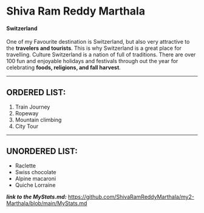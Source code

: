 
# Shiva Ram Reddy Marthala
#### Switzerland
One of my Favourite destination is Switzerland, but also very attractive to the __travelers and tourists__. This is why Switzerland is a great place for travelling. Culture Switzerland is a nation of full of traditions. There are over 100 fun and enjoyable holidays and festivals through out the year for celebrating **foods, religions, and fall harvest**.<br>

*****

## ORDERED LIST:
1. Train Journey
2. Ropeway
3. Mountain climbing
4. City Tour

*****

## UNORDERED LIST:
   * Raclette
   * Swiss chocolate
   * Alpine macaroni
   * Quiche Lorraine

___link to the MyStats.md:___
https://github.com/ShivaRamReddyMarthala/my2-Marthala/blob/main/MyStats.md

   